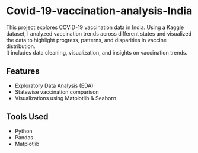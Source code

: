 # Covid-19-vaccination-analysis-India
This project explores COVID-19 vaccination data in India. Using a Kaggle dataset, I analyzed vaccination trends across different states and visualized the data to highlight progress, patterns, and disparities in vaccine distribution.  
It includes data cleaning, visualization, and insights on vaccination trends.  

## Features
- Exploratory Data Analysis (EDA)  
- Statewise vaccination comparison  
- Visualizations using Matplotlib & Seaborn  

## Tools Used
- Python  
- Pandas  
- Matplotlib  
  



